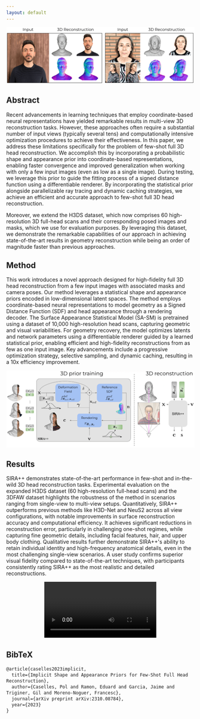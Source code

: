 ```yaml
---
layout: default
---
```


![](assets/images/teaser.png)

## Abstract

Recent advancements in learning techniques that employ coordinate-based neural representations have yielded remarkable results in multi-view 3D reconstruction tasks.  However, these approaches often require a substantial number of input views (typically several tens) and computationally intensive optimization procedures to achieve their effectiveness. In this paper, we address these limitations specifically for the problem of few-shot full 3D head reconstruction.  We accomplish this by incorporating a probabilistic shape and appearance prior into coordinate-based representations, enabling faster convergence and improved generalization when working with only a few input images (even as low as a single image). During testing, we leverage this prior to guide the fitting process of a signed distance function using a differentiable renderer. By incorporating the statistical prior alongside parallelizable ray tracing and dynamic caching strategies, we achieve an efficient and accurate approach to few-shot full 3D head reconstruction.

Moreover, we extend the H3DS dataset, which now comprises 60 high-resolution 3D full-head scans and their corresponding posed images and masks, which we use for evaluation purposes. By leveraging this dataset, we demonstrate the remarkable capabilities of our approach in achieving state-of-the-art results in geometry reconstruction while being an order of magnitude faster than previous approaches. 

## Method

This work introduces a novel approach designed for high-fidelity full 3D head reconstruction from a few input images with associated masks and camera poses. Our method leverages a statistical shape and appearance priors encoded in low-dimensional latent spaces. The method employs coordinate-based neural representations to model geometry as a Signed Distance Function (SDF) and head appearance through a rendering decoder. The Surface Appearance Statistical Model (SA-SM) is pretrained using a dataset of 10,000 high-resolution head scans, capturing geometric and visual variabilities. For geometry recovery, the model optimizes latents and network parameters using a differentiable renderer guided by a learned statistical prior, enabling efficient and high-fidelity reconstructions from as few as one input image. Key advancements include a progressive optimization strategy, selective sampling, and dynamic caching, resulting in a 10x efficiency improvement.

![](assets/images/method.png)

## Results

SIRA++ demonstrates state-of-the-art performance in few-shot and in-the-wild 3D head reconstruction tasks. Experimental evaluation on the expanded H3DS dataset (60 high-resolution full-head scans) and the 3DFAW dataset highlights the robustness of the method in scenarios ranging from single-view to multi-view setups. Quantitatively, SIRA++ outperforms previous methods like H3D-Net and NeuS2 across all view configurations, with notable improvements in surface reconstruction accuracy and computational efficiency. It achieves significant reductions in reconstruction error, particularly in challenging one-shot regimes, while capturing fine geometric details, including facial features, hair, and upper body clothing. Qualitative results further demonstrate SIRA++'s ability to retain individual identity and high-frequency anatomical details, even in the most challenging single-view scenarios. A user study confirms superior visual fidelity compared to state-of-the-art techniques, with participants consistently rating SIRA++ as the most realistic and detailed reconstructions.

<p align="center">
    <video controls>
        <source src="assets/videos/results.webm" type="video/webm">
    </video>
</p>

## BibTeX

```
@article{caselles2023implicit,
  title={Implicit Shape and Appearance Priors for Few-Shot Full Head Reconstruction},
  author={Caselles, Pol and Ramon, Eduard and Garcia, Jaime and Triginer, Gil and Moreno-Noguer, Francesc},
  journal={arXiv preprint arXiv:2310.08784},
  year={2023}
}
```
